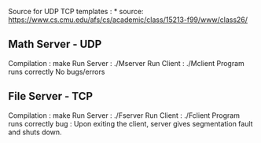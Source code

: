 Source for UDP TCP templates : * source: https://www.cs.cmu.edu/afs/cs/academic/class/15213-f99/www/class26/<filename>

Math Server - UDP
----------------------
Compilation : make
Run Server : ./Mserver <port>
Run Client : ./Mclient <host> <port>
Program runs correctly
No bugs/errors



File Server - TCP
--------------------
Compilation : make
Run Server : ./Fserver <port>
Run Client : ./Fclient <host> <port>
Program runs correctly
bug : Upon exiting the client, server gives segmentation fault and shuts down.